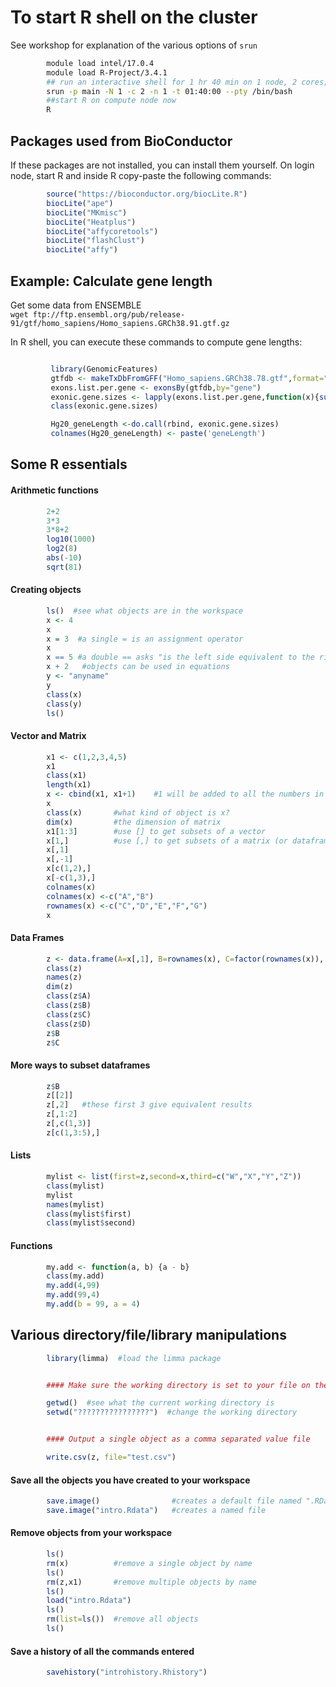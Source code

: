 # To start R shell on the cluster 

See workshop for explanation of the various options of `srun`
```bash
        module load intel/17.0.4
        module load R-Project/3.4.1
        ## run an interactive shell for 1 hr 40 min on 1 node, 2 cores; you will be placed on a compute node this way
        srun -p main -N 1 -c 2 -n 1 -t 01:40:00 --pty /bin/bash
        ##start R on compute node now
        R
```

## Packages used from BioConductor

If these packages are not installed, you can install them yourself. On login node, start R and inside R copy-paste the following commands: 

```r
        source("https://bioconductor.org/biocLite.R") 
        biocLite("ape")
        biocLite("MKmisc")
        biocLite("Heatplus")
        biocLite("affycoretools")
        biocLite("flashClust")
        biocLite("affy")
```

## Example: Calculate gene length  

Get some data from ENSEMBLE  
```wget ftp://ftp.ensembl.org/pub/release-91/gtf/homo_sapiens/Homo_sapiens.GRCh38.91.gtf.gz```

In R shell, you can execute these commands to compute gene lengths: 
```r

         library(GenomicFeatures)
         gtfdb <- makeTxDbFromGFF("Homo_sapiens.GRCh38.78.gtf",format="gtf")
         exons.list.per.gene <- exonsBy(gtfdb,by="gene")
         exonic.gene.sizes <- lapply(exons.list.per.gene,function(x){sum(width(reduce(x)))})
         class(exonic.gene.sizes)

         Hg20_geneLength <-do.call(rbind, exonic.gene.sizes)
         colnames(Hg20_geneLength) <- paste('geneLength')    
```

## Some R essentials

#### Arithmetic functions
```r
        2+2
        3*3
        3*8+2
        log10(1000)
        log2(8)
        abs(-10)
        sqrt(81)
```

#### Creating objects

```r
        ls()  #see what objects are in the workspace
        x <- 4
        x
        x = 3  #a single = is an assignment operator
        x
        x == 5 #a double == asks "is the left side equivalent to the right side?"
        x + 2   #objects can be used in equations
        y <- "anyname"
        y
        class(x)
        class(y)
        ls()
```


#### Vector and Matrix

```r
        x1 <- c(1,2,3,4,5)
        x1
        class(x1)
        length(x1)
        x <- cbind(x1, x1+1)    #1 will be added to all the numbers in x1
        x
        class(x)       #what kind of object is x?
        dim(x)         #the dimension of matrix
        x1[1:3]        #use [] to get subsets of a vector
        x[1,]          #use [,] to get subsets of a matrix (or dataframe)
        x[,1]
        x[,-1]
        x[c(1,2),]
        x[-c(1,3),]
        colnames(x)
        colnames(x) <-c("A","B")
        rownames(x) <-c("C","D","E","F","G")
        x
```

#### Data Frames

```r
        z <- data.frame(A=x[,1], B=rownames(x), C=factor(rownames(x)), D=x[,1]==3, stringsAsFactors=F)
        class(z)
        names(z)
        dim(z)
        class(z$A)
        class(z$B)
        class(z$C)
        class(z$D)
        z$B
        z$C
```

#### More ways to subset dataframes


```r
        z$B
        z[[2]]
        z[,2]   #these first 3 give equivalent results
        z[,1:2]
        z[,c(1,3)]
        z[c(1,3:5),]
```


#### Lists

```r
        mylist <- list(first=z,second=x,third=c("W","X","Y","Z"))
        class(mylist)
        mylist
        names(mylist)
        class(mylist$first)
        class(mylist$second)
```


#### Functions

```r
        my.add <- function(a, b) {a - b}
        class(my.add)
        my.add(4,99)
        my.add(99,4)
        my.add(b = 99, a = 4)
```

## Various directory/file/library manipulations

```r
        library(limma)  #load the limma package


        #### Make sure the working directory is set to your file on the computer;

        getwd()  #see what the current working directory is
        setwd("????????????????")  #change the working directory


        #### Output a single object as a comma separated value file

        write.csv(z, file="test.csv")
```


#### Save all the objects you have created to your workspace
```r
        save.image()                #creates a default file named ".RData"
        save.image("intro.Rdata")   #creates a named file
```



#### Remove objects from your workspace

```r
        ls()
        rm(x)          #remove a single object by name
        ls()
        rm(z,x1)       #remove multiple objects by name
        ls()
        load("intro.Rdata")
        ls()
        rm(list=ls())  #remove all objects
        ls()
```


#### Save a history of all the commands entered

```r
        savehistory("introhistory.Rhistory")
```
